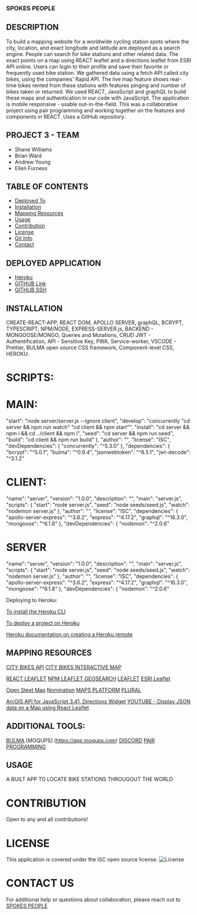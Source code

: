 ### SPOKES PEOPLE


## DESCRIPTION

To build a mapping website for a worldwide cycling station spots where the city, location, and exact longitude and latitude are deployed as a search engine.   People can search for bike stations and other related  data.  The exact points on a map using REACT leaflet and a directions leaflet from ESRI API online. Users can login to their profile and save their favorite or frequently used bike station. We gathered data using a fetch API called city bikes, using the companies' Rapid API. The live map feature shows real-time bikes rented from these stations with features pinging and number of bikes taken or returned.  We used REACT, JavaScript and graphQL to build these maps and authentication in our code with JavaScript. The application is mobile responsive - usable out-in-the-field. This was a collaborative project using pair programming and working together on the features and components in REACT. Uses a GitHub repository.

## PROJECT 3  - TEAM

- Shane Williams
- Brian Ward
- Andrew Young
- Ellen Furness


## TABLE OF CONTENTS

  - [Deployed To ](#deployed-to)
  - [Installation](#installation)
  - [Mapping Resources](#mapping-resources/Tools)
  - [Usage](#usage)
  - [Contribution](#contribution)
  - [License](#license)
  - [Git Info](#git-info)
  - [Contact](#contact-ua)


## DEPLOYED APPLICATION

- [Heroku](https://stormy-depths-27110.herokuapp.com/)
- [GITHUB Link](https://github.com/bward3/spokes-people.git)
- [GITHUB SSH](git@github.com:bward3/spokes-people.git)

 
## INSTALLATION

  CREATE-REACT-APP, REACT DOM, APOLLO SERVER, graphQL, BCRYPT, TYPESCRIPT, NPM/NODE, EXPRESS-SERVER.js, BACKEND - MONGOOSE/MONGO, Queries and Mutations, CRUD
  JWT - Authentification, API - Sensitive Key, PWA, Service-worker, VSCODE - Prettier, BULMA open source CSS framework, Component-level CSS, HEROKU.


# SCRIPTS:

# MAIN:

   "start": "node server/server.js --ignore client",
    "develop": "concurrently \"cd server && npm run watch\" \"cd client && npm start\"",
    "install": "cd server && npm i && cd ../client && npm i",
    "seed": "cd server && npm run seed",
    "build": "cd client && npm run build"
  },
  "author": "",
  "license": "ISC",
  "devDependencies": {
    "concurrently": "^5.3.0"
  },
  "dependencies": {
    "bcrypt": "^5.0.1",
    "bulma": "^0.9.4",
    "jsonwebtoken": "^8.5.1",
    "jwt-decode": "^3.1.2"

# CLIENT:

  "name": "server",
  "version": "1.0.0",
  "description": "",
  "main": "server.js",
  "scripts": {
    "start": "node server.js",
    "seed": "node seeds/seed.js",
    "watch": "nodemon server.js"
  },
  "author": "",
  "license": "ISC",
  "dependencies": {
    "apollo-server-express": "^3.6.2",
    "express": "^4.17.2",
    "graphql": "^16.3.0",
    "mongoose": "^6.1.8"
  },
  "devDependencies": {
    "nodemon": "^2.0.6"
  
# SERVER
  
  "name": "server",
  "version": "1.0.0",
  "description": "",
  "main": "server.js",
  "scripts": {
    "start": "node server.js",
    "seed": "node seeds/seed.js",
    "watch": "nodemon server.js"
  },
  "author": "",
  "license": "ISC",
  "dependencies": {
    "apollo-server-express": "^3.6.2",
    "express": "^4.17.2",
    "graphql": "^16.3.0",
    "mongoose": "^6.1.8"
  },
  "devDependencies": {
    "nodemon": "^2.0.6"

Deploying to Heroku:

[To install the Heroku CLI](https://coding-boot-camp.github.io/full-stack/heroku/how-to-install-the-heroku-cli)

[To deploy a project on Heroku](https://coding-boot-camp.github.io/full-stack/heroku/heroku-deployment-guide)

[Heroku documentation on creating a Heroku remote](https://devcenter.heroku.com/articles/git#creating-a-heroku-remote)


  
## MAPPING RESOURCES

[CITY BIKES API](http://api.citybik.es/v2/networks/)
[CITY BIKES INTERACTIVE MAP](https://citybik.es/)

[REACT LEAFLET](https://react-leaflet.js.org/)
[NPM LEAFLET GEOSEARCH](https://www.npmjs.com/package/leaflet-geosearch)
[LEAFLET](https://leafletjs.com/)
[ESRI Leaflet](https://developers.arcgis.com/esri-leaflet/)


[Open Steet Map](https://www.openstreetmap.org/)
[Nomination](https://nominatim.openstreetmap.org/ui/search.html?q=)
[MAPS PLATFORM](https://mapsplatform.google.com/pricing/)
[PLURAL](https://www.pluralsight.com/guides/how-to-use-geolocation-call-in-reactjs)

[ArcGIS API for JavaScript 3.41, Directions Widget](https://developers.arcgis.com/javascript/3/)
[YOUTUBE - Display JSON data on a Map using React Leaflet](https://www.youtube.com/watch?v=cK7zIoC4lEY)


## ADDITIONAL TOOLS:

[BULMA](https://bulma.io/)
[MOQUPS] (https://app.moqups.com)
[DISCORD](https://discord.gg/24vM696N)
[PAIR PROGRAMMING](https://www.codementor.io/pair-programming)


## USAGE

A BUILT APP TO LOCATE BIKE STATIONS THROUGOUT THE WORLD


# CONTRIBUTION

Open to any and all contributions!


# LICENSE

This application is covered under the ISC open source license.
![License](https://img.shields.io/badge/license-ISC-brightgreen)



# CONTACT US

For additional help or questions about collaboration, please reach out to [SPOKES PEOPLE](https://github.com/bward3/spokes-people)


